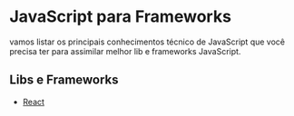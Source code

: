 # JavaScript para Frameworks
vamos listar os principais conhecimentos técnico de JavaScript que você precisa ter para assimilar melhor lib e frameworks JavaScript.

## Libs e Frameworks
- [React](react.md)